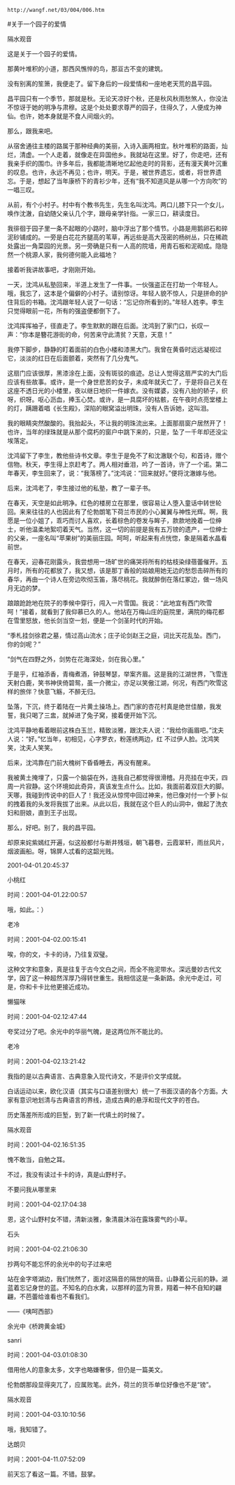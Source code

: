 `http://wangf.net/03/004/006.htm`


#关于一个园子的爱情


隔水观音

这是关于一个园子的爱情。

那黄叶堆积的小道，那西风憔悴的鸟，那亘古不变的建筑。

没有别离的笙箫，我便走了。留下身后的一段爱情和一座地老天荒的昌平园。

昌平园只有一个季节，那就是秋。无论天凉好个秋，还是秋风秋雨愁煞人，你没法不惊讶于她的明净与肃穆。这是个处处要求尊严的园子，住得久了，人便成为神仙。也许，她本身就是不食人间烟火的。

那么，跟我来吧。

从宿舍通往主楼的路属于那种经典的美丽，入诗入画两相宜。秋叶堆积的路面，灿烂，清虚。一个人走着，就像走在异国他乡。我就站在这里。好了，你走吧，还有我亲手织的围巾。许多年后，我都能清晰地忆起他走时的背影，还有漫天黄叶沉重的叹息。也许，永远不再见；也许，明天。于是，被世界遗忘，或者，将世界遗忘。于是，想起了当年康桥下的青衫少年，还有“我不知道风是从哪一个方向吹”的一唱三叹。

从前，有个小村子。村中有个教书先生，先生名叫沈鸿。两口儿膝下只一个女儿，唤作沈澈，自幼随父亲认几个字，跟母亲学针指。一家三口，耕读度日。

我徘徊于园子里一条不起眼的小路时，脑中浮出了那个情节。小路是用鹅卵石和碎泥砂铺成的。一旁是白花花齐腿高的苇草，再远些是高大茂密的杨树丛，只在稀疏处露出一角菜园的光景。另一旁确是只有一人高的院墙，用青石板和泥砌成。隐隐然一个桃源人家，我何德何能入此福地？

接着听我讲故事吧，才刚刚开始。

一天，沈鸿从私塾回来，半道上发生了一件事。一伙强盗正在打劫一个年轻人。哦，我忘了，这本是个偏僻的小村子。请别惊讶。年轻人貌不惊人，只是拼命的护住背后的书箱。沈鸿跟年轻人说了一句话：“忘记你所看到的。”年轻人姓李。李生只觉得眼前一花，所有的强盗便都倒下了。

沈鸿挥挥袖子，径直走了。李生默默的跟在后面。沈鸿到了家门口，长叹一声：“你本是簪花游街的命，何苦来守此清贫？天意，天意！”

我停下脚步，静静的盯着面前的白色小楼和漆黑大门。我曾在黄昏时远远凝视过它，淡淡的红日在后面颤着，突然有了几分鬼气。

这扇门应该很厚，黑漆涂在上面，没有斑驳的痕迹。总让人觉得这扇严实的大门后应该有些故事。或许，是一个身世悲苦的女子，未成年就夭亡了，于是将自己关在这座不透日光的小楼里，夜以继日地织一件嫁衣。没有媒婆，没有八抬的轿子，织呀，织呀。呕心沥血，捧玉心焚。或许，是一具腐坏的枯骸，在午夜时点亮堂楼上的灯，蹒跚着唱《长生殿》，深陷的眼窝溢出明珠，没有人告诉她，这叫泪。

我的眼睛突然酸酸的。我抬起头，不让我的明珠流出来。上面那扇窗户居然开了！也许，当年的绿珠就是从那个腐朽的窗户中跳下来的，只是，坠了一千年却还没尘埃落定。

沈鸿留下了李生，教他些诗书文章。李生于是免不了和沈澈联个句，和首诗，赠个信物。秋天，李生得上京赶考了。两人相对垂泪，吟了一首诗，许了一个诺。第二年春天，李生回来了，说：“我落榜了。”沈鸿说：“回来就好。”便将沈澈嫁与他。

后来，沈鸿老了，李生接过他的私塾，教了一辈子书。

在春天，天空是如此明净。红色的楼房立在那里，很容易让人堕入童话中转世轮回。来来往往的人也因此有了伦勃朗笔下荷兰市民的小心翼翼与神性光辉。啊，我愿是一位小姐了，乖巧而讨人喜欢，长着棕色的卷发与眸子，款款地挽着一位绅士，听他温柔地絮叨着天气。当然，这一切的前提是我有五万镑的遗产，一位绅士的父亲，一座名叫“苹果树”的美丽庄园。呵呵，听起来有点恍惚，象是隔着水晶看前世。

在春天，迎春花刚露头，我尝想用一场旷世的痛哭将所有的枯枝染绿蓓蕾催开。五月时，所有的花都放了，我又想，该是那丁香般的姑娘用她无边的愁怨击碎所有的春华，再由一个诗人在旁边吹彻玉笛，落尽桃花。我就醉倒在落红冢边，做一场风月无边的梦。

踉踉跄跄地在院子的季候中穿行，闯入一片雪国。我说：“此地宜有西门吹雪呵！”接着，就看到了我仰慕已久的人。他站在万梅山庄的庭院里，满院的梅花都在雪里怒放，他长剑当空一划，便是一个剑圣时代的开始。

“季札挂剑徐君之墓，情过高山流水；庄子论剑赵王之庭，词比天花乱坠。西门，你的剑呢？”

“剑气在四野之外，剑势在花海深处，剑在我心里。”

于是乎，红袖添香，青梅煮酒，钟鼓琴瑟，举案齐眉。这是我的江湖世界，飞雪连天射白鹿，笑书神侠倚碧鸳，虽一介微尘，亦足以笑傲江湖，何况，有西门吹雪这样的旅伴？快意飞觞，不醉无归。

坠落，下沉，终于着陆在一片黄土操场上。西门家的杏花村真是绝世佳酿，我发誓，我只喝了三盅，就掉进了兔子窝，接着便开始下沉。

沈鸿平静地看着眼前这株白玉兰，精致淡雅，跟沈夫人说：“我给你画眉吧。”沈夫人说：“好。”忆当年，初相见，心字罗衣，粉莲绣两边，红  不过伊人脸。沈鸿笑笑，沈夫人笑笑。

后来，沈鸿靠在门前大槐树下昏昏睡去，再没有醒来。

我被黄土掩埋了，只露一个脑袋在外，连我自己都觉得很滑稽。月亮挂在中天，四周一片寂静。这个环境如此奇异，真该发生点什么。比如，我面前着双巨大的脚。天哪，我碰到传说中的巨人了！我还没从惊愕中回过神来，他已像对付一个萝卜似的拽着我的头发将我拔了出来。从此以后，我就在这个巨人的山洞中，做起了洗衣妇和厨娘，直到王子出现。

那么，好吧。别了，我的昌平园。

却原来姹紫嫣红开遍，似这般都付与断井残垣，朝飞暮卷，云霞翠轩，雨丝风片，烟波画船。呀，锦屏人忒看的这韶光贱。

2001-04-01.20:45:37


小桃红

时间：2001-04-01.22:00:57 

哦，如此。：）

老冷 

时间：2001-04-02.00:15:41 

唉，你的文，卡卡的诗，乃往复双璧。 

这种文字和意象，真是往复于古今文白之间，而全不拖泥带水。深远曼妙古代文学，因了这一种超然浑厚乃得转世重生。我相信这是一条新路。余光中走过，可是，你和卡卡比他更接近成功。 

懒猫咪

时间：2001-04-02.12:47:44 

夸奖过分了吧。余光中的华丽气魄，是这两位所不能比的。

老冷 

时间：2001-04-02.13:21:42 

我指的是以古典语言、古典意象入现代诗文，不是评价文学成就。 

白话运动以来，欧化汉语（其实与口语差别很大）统一了书面汉语的各个方面。大家有意识地划清与古典语言的界线，造成古典的悬浮和现代文字的苍白。 

历史落差所形成的巨堑，到了新一代填土的时候了。

隔水观音

时间：2001-04-02.16:51:35 

愧不敢当，自勉之耳。 

不过，我没有读过卡卡的诗，真是山野村子。

不要问我从哪里来

时间：2001-04-02.17:04:38 

恩，这个山野村女不错，清新淡雅，象清晨沐浴在露珠雾气的小草。

石头

时间：2001-04-02.21:06:30 

抄两句不能忘怀的余光中的句子过来吧 


站在金字塔湖边，我们恍然了，面对这隔音的隔世的隔音。山静着公元前的静。湖蓝着忘记身世的蓝。不知名的白水禽，以那样的蓝为背景，翔着一种不自知的翩翩，不芭蕾给谁看也不看我们。 


 ——《咦呵西部》 

余光中《桥跨黄金城》

sanri

时间：2001-04-03.01:08:30 

借用他人的意象太多，文字也略嫌奢侈，但仍是一篇美文。 

伦勃朗那段显得突兀了，应属败笔。此外，荷兰的货币单位好像也不是“镑”。 

隔水观音

时间：2001-04-03.10:10:56 

哦，我知错了。

达朗贝

时间：2001-04-11.07:52:09 

前天忘了看这一篇。不错。鼓掌。